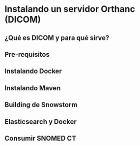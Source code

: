 # Instalando un servidor Orthanc (DICOM)

## ¿Qué es DICOM y para qué sirve?

## Pre-requisitos

## Instalando Docker

## Instalando Maven

## Building de Snowstorm

## Elasticsearch y Docker

## Consumir SNOMED CT
